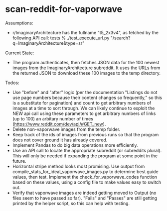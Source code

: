# scan-reddit-for-vaporwave

Assumptions:
 - r/ImaginaryArchitecture has the fullname "t5_2x3v4", as fetched by the following API call:
 tests % ./test_execute_url.py "/search?q=ImaginaryArchitecture&type=sr"

Current State:
- The program authenticates, then fetches JSON data for the 100 newest images from the ImaginaryArchitecture subreddit. It uses the URLs from the returned JSON to download these 100 images to the temp directory.

Todos:
 - Use "before" and "after" logic (per the documentation "Listings do not use page numbers because their content changes so frequently," so this is a substitute for pagination) and count to get arbitrary numbers of images at a time to sort through. We can likely continue to exploit the NEW api call using these parameters to get arbitrary numbers of links (up to 100) an arbitary number of times (https://www.reddit.com/dev/api/#GET_new).
 - Delete non-vaporwave images from the temp folder.
 - Keep track of the ids of images from previous runs so that the program does not cover ground it has already covered.
 - Implement Pandas to do big data operations more efficiently.
 - Use an API call to locate the appropriate subreddit (or subreddits plural). This will only be needed if expanding the program at some point in the future.
 - Horizontal stripe method looks most promising. Use output from compile_stats_for_ideal_vaporwave_images.py to determine best guide values, then test. Implement the check_for_vaporwave_codes function based on these values, using a config file to make values easy to switch out.
 - Verify that vaporwave images are indeed getting moved to Output (no files seem to have passed so far). "Fails" and "Passes" are still getting printed by the helper script, so this can help with testing.
